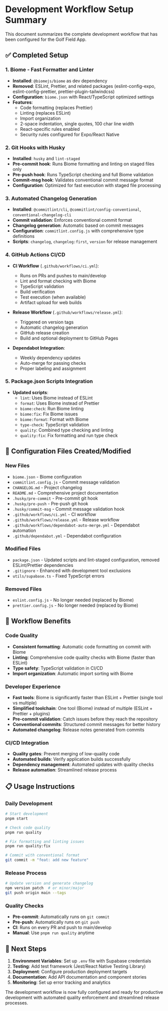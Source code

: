 # Development Workflow Setup Summary

This document summarizes the complete development workflow that has been configured for the Golf Field App.

## ✅ Completed Setup

### 1. Biome - Fast Formatter and Linter
- **Installed**: `@biomejs/biome` as dev dependency
- **Removed**: ESLint, Prettier, and related packages (eslint-config-expo, eslint-config-prettier, prettier-plugin-tailwindcss)
- **Configuration**: `biome.json` with React/TypeScript optimized settings
- **Features**:
  - Code formatting (replaces Prettier)
  - Linting (replaces ESLint)
  - Import organization
  - 2-space indentation, single quotes, 100 char line width
  - React-specific rules enabled
  - Security rules configured for Expo/React Native

### 2. Git Hooks with Husky
- **Installed**: `husky` and `lint-staged`
- **Pre-commit hook**: Runs Biome formatting and linting on staged files only
- **Pre-push hook**: Runs TypeScript checking and full Biome validation
- **Commit-msg hook**: Validates conventional commit message format
- **Configuration**: Optimized for fast execution with staged file processing

### 3. Automated Changelog Generation
- **Installed**: `@commitlint/cli`, `@commitlint/config-conventional`, `conventional-changelog-cli`
- **Commit validation**: Enforces conventional commit format
- **Changelog generation**: Automatic based on commit messages
- **Configuration**: `commitlint.config.js` with comprehensive type definitions
- **Scripts**: `changelog`, `changelog:first`, `version` for release management

### 4. GitHub Actions CI/CD
- **CI Workflow** (`.github/workflows/ci.yml`):
  - Runs on PRs and pushes to main/develop
  - Lint and format checking with Biome
  - TypeScript validation
  - Build verification
  - Test execution (when available)
  - Artifact upload for web builds

- **Release Workflow** (`.github/workflows/release.yml`):
  - Triggered on version tags
  - Automatic changelog generation
  - GitHub release creation
  - Build and optional deployment to GitHub Pages

- **Dependabot Integration**:
  - Weekly dependency updates
  - Auto-merge for passing checks
  - Proper labeling and assignment

### 5. Package.json Scripts Integration
- **Updated scripts**:
  - `lint`: Uses Biome instead of ESLint
  - `format`: Uses Biome instead of Prettier
  - `biome:check`: Run Biome linting
  - `biome:fix`: Fix Biome issues
  - `biome:format`: Format with Biome
  - `type-check`: TypeScript validation
  - `quality`: Combined type checking and linting
  - `quality:fix`: Fix formatting and run type check

## 🔧 Configuration Files Created/Modified

### New Files
- `biome.json` - Biome configuration
- `commitlint.config.js` - Commit message validation
- `CHANGELOG.md` - Project changelog
- `README.md` - Comprehensive project documentation
- `.husky/pre-commit` - Pre-commit git hook
- `.husky/pre-push` - Pre-push git hook
- `.husky/commit-msg` - Commit message validation hook
- `.github/workflows/ci.yml` - CI workflow
- `.github/workflows/release.yml` - Release workflow
- `.github/workflows/dependabot-auto-merge.yml` - Dependabot automation
- `.github/dependabot.yml` - Dependabot configuration

### Modified Files
- `package.json` - Updated scripts and lint-staged configuration, removed ESLint/Prettier dependencies
- `.gitignore` - Enhanced with development tool exclusions
- `utils/supabase.ts` - Fixed TypeScript errors

### Removed Files
- `eslint.config.js` - No longer needed (replaced by Biome)
- `prettier.config.js` - No longer needed (replaced by Biome)

## 🚀 Workflow Benefits

### Code Quality
- **Consistent formatting**: Automatic code formatting on commit with Biome
- **Linting**: Comprehensive code quality checks with Biome (faster than ESLint)
- **Type safety**: TypeScript validation in CI/CD
- **Import organization**: Automatic import sorting with Biome

### Developer Experience
- **Fast tools**: Biome is significantly faster than ESLint + Prettier (single tool vs multiple)
- **Simplified toolchain**: One tool (Biome) instead of multiple (ESLint + Prettier + plugins)
- **Pre-commit validation**: Catch issues before they reach the repository
- **Conventional commits**: Structured commit messages for better history
- **Automated changelog**: Release notes generated from commits

### CI/CD Integration
- **Quality gates**: Prevent merging of low-quality code
- **Automated builds**: Verify application builds successfully
- **Dependency management**: Automated updates with quality checks
- **Release automation**: Streamlined release process

## 📋 Usage Instructions

### Daily Development
```bash
# Start development
pnpm start

# Check code quality
pnpm run quality

# Fix formatting and linting issues
pnpm run quality:fix

# Commit with conventional format
git commit -m "feat: add new feature"
```

### Release Process
```bash
# Update version and generate changelog
npm version patch  # or minor/major
git push origin main --tags
```

### Quality Checks
- **Pre-commit**: Automatically runs on `git commit`
- **Pre-push**: Automatically runs on `git push`
- **CI**: Runs on every PR and push to main/develop
- **Manual**: Use `pnpm run quality` anytime

## 🎯 Next Steps

1. **Environment Variables**: Set up `.env` file with Supabase credentials
2. **Testing**: Add test framework (Jest/React Native Testing Library)
3. **Deployment**: Configure production deployment targets
4. **Documentation**: Add API documentation and component stories
5. **Monitoring**: Set up error tracking and analytics

The development workflow is now fully configured and ready for productive development with automated quality enforcement and streamlined release processes.

